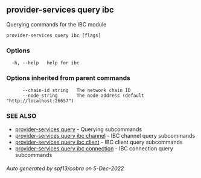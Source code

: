 ## provider-services query ibc

Querying commands for the IBC module

```
provider-services query ibc [flags]
```

### Options

```
  -h, --help   help for ibc
```

### Options inherited from parent commands

```
      --chain-id string   The network chain ID
      --node string       The node address (default "http://localhost:26657")
```

### SEE ALSO

* [provider-services query](provider-services_query.md)	 - Querying subcommands
* [provider-services query ibc channel](provider-services_query_ibc_channel.md)	 - IBC channel query subcommands
* [provider-services query ibc client](provider-services_query_ibc_client.md)	 - IBC client query subcommands
* [provider-services query ibc connection](provider-services_query_ibc_connection.md)	 - IBC connection query subcommands

###### Auto generated by spf13/cobra on 5-Dec-2022
